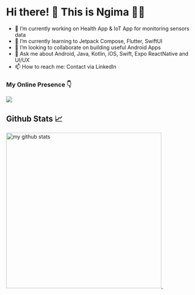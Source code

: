 <!--
**srivathsanvenkateswaran/srivathsanvenkateswaran** is a ✨ _special_ ✨ repository because its `README.md` (this file) appears on your GitHub profile.

Here are some ideas to get you started:


-->


#  Hi there! 👋 This is Ngima 👨‍💻

  
- 🔭 I’m currently working on Health App & IoT App for monitoring sensors data
- 🌱 I’m currently learning to Jetpack Compose, Flutter, SwiftUI
- 👯 I’m looking to collaborate on building useful Android Apps
- 💬 Ask me about Android, Java, Kotlin, iOS, Swift, Expo ReactNative and UI/UX
- 📫 How to reach me: Contact via LinkedIn

### My Online Presence 👇

<p>
<a href="https://links.ngimasherpa.com.np/" target="blank">
<img align="center" src="https://img.shields.io/badge/Links-%20All%20links-brightgreen"/>
</a>

## Github Stats 📈
<!-- status codes -->
<a href="https://ngima.hashnode.dev/">
    <p>
    <img src="https://github-readme-stats.vercel.app/api?username=ngima&show_icons=true&theme=tokyonight" alt="my github stats" width="420"/>&nbsp;
<!--       <img src="https://github-readme-stats.vercel.app/api/top-langs/?username=ngima&layout=compact&theme=tokyonight" alt="languages" height="165"> -->
    </p>
</a>
